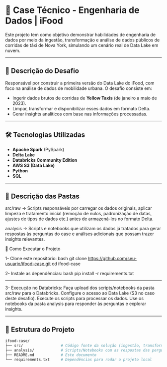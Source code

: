 # 🚖 Case Técnico - Engenharia de Dados | iFood

Este projeto tem como objetivo demonstrar habilidades de engenharia de dados por meio da ingestão, transformação e análise de dados públicos de corridas de táxi de Nova York, simulando um cenário real de Data Lake em nuvem.

---

## 🧩 Descrição do Desafio

Responsável por construir a primeira versão do Data Lake do iFood, com foco na análise de dados de mobilidade urbana. O desafio consiste em:

- Ingerir dados brutos de corridas de **Yellow Taxis** (de janeiro a maio de 2023).
- Limpar, transformar e disponibilizar esses dados em formato Delta.
- Gerar insights analíticos com base nas informações processadas.

---

## 🛠️ Tecnologias Utilizadas

- **Apache Spark** (PySpark)
- **Delta Lake**
- **Databricks Community Edition**
- **AWS S3 (Data Lake)**
- **Python**
- **SQL**

---

## 📂 Descrição das Pastas

src/raw → Scripts responsáveis por carregar os dados originais, aplicar limpeza e tratamento inicial (remoção de nulos, padronização de datas, ajustes de tipos de dados etc.) antes de armazená-los no formato Delta.

analysis → Scripts e notebooks que utilizam os dados já tratados para gerar respostas às perguntas do case e análises adicionais que possam trazer insights relevantes.

🚀 Como Executar o Projeto

1- Clone este repositório:
bash
git clone https://github.com/seu-usuario/ifood-case.git
cd ifood-case

2- Instale as dependências:
bash
pip install -r requirements.txt

---
3- Execução no Databricks:
Faça upload dos scripts/notebooks da pasta src/raw para o Databricks.
Configure o acesso ao Data Lake (S3 no caso deste desafio).
Execute os scripts para processar os dados.
Use os notebooks da pasta analysis para responder às perguntas e explorar insights.

---
## 📁 Estrutura do Projeto

```bash
ifood-case/
├── src/                 # Código fonte da solução (ingestão, transformação, escrita)
├── analysis/            # Scripts/Notebooks com as respostas das perguntas analíticas
├── README.md            # Este documento
└── requirements.txt     # Dependências para rodar o projeto local
